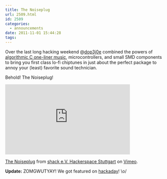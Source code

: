 ```yaml
---
title: The Noiseplug
url: 2509.html
id: 2509
categories:
  - announcements
date: 2011-11-01 15:44:28
tags:
---
```


Over the last long hacking weekend @[dop3j0e](https://twitter.com/dop3j0e) combined the powers of [algorithmic C one-liner music](https://blog.shackspace.de/wiki/doku.php?id=project:algorithmicsoundscapes), microcontrollers, and small SMD components to bring you first class lo-fi chiptunes in just about the perfect package to annoy your (least) favorite sound technician.

Behold! The Noiseplug!

<iframe src="http://player.vimeo.com/video/31411308?title=0&amp;byline=0&amp;portrait=0" width="400" height="225" frameborder="0" webkitAllowFullScreen allowFullScreen></iframe>

[The Noiseplug](http://vimeo.com/31411308) from [shack e.V. Hackerspace Stuttgart](http://vimeo.com/shackspace) on [Vimeo](http://vimeo.com).

**Update:** ZOMGWUTYAY! We got featured on [hackaday](http://hackaday.com/2011/11/01/annoy-your-sound-guy-even-more/)! \o/